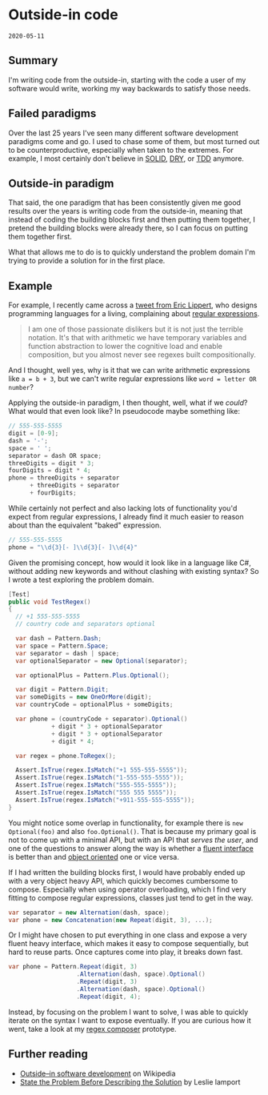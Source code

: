 # Outside-in code
`2020-05-11`

## Summary
I'm writing code from the outside-in, starting with the code a user of my software would write, working my way backwards to satisfy those needs.

## Failed paradigms
Over the last 25 years I've seen many different software development paradigms come and go. I used to chase some of them, but most turned out to be counterproductive, especially when taken to the extremes. For example, I most certainly don't believe in [SOLID](https://en.wikipedia.org/wiki/SOLID), [DRY](https://en.wikipedia.org/wiki/Don%27t_repeat_yourself), or [TDD](https://en.wikipedia.org/wiki/Test-driven_development) anymore.

## Outside-in paradigm
That said, the one paradigm that has been consistently given me good results over the years is writing code from the outside-in, meaning that instead of coding the building blocks first and then putting them together, I pretend the building blocks were already there, so I can focus on putting them together first.

What that allows me to do is to quickly understand the problem domain I'm trying to provide a solution for in the first place.

## Example
For example, I recently came across a [tweet from Eric Lippert](https://twitter.com/ericlippert/status/1256295400274685952), who designs programming languages for a living, complaining about [regular expressions](https://en.wikipedia.org/wiki/Regular_expression).

> I am one of those passionate dislikers but it is not just the terrible notation. It's that with arithmetic we have temporary variables and function abstraction to lower the cognitive load and enable composition, but you almost never see regexes built compositionally.

And I thought, well yes, why is it that we can write arithmetic expressions like `a = b + 3`, but we can't write regular expressions like `word = letter OR number`?

Applying the outside-in paradigm, I then thought, well, what if we _could_? What would that even look like? In pseudocode maybe something like:

```csharp
// 555-555-5555
digit = [0-9];
dash = '-';
space = ' ';
separator = dash OR space;
threeDigits = digit * 3;
fourDigits = digit * 4;
phone = threeDigits + separator
      + threeDigits + separator
      + fourDigits;
```

While certainly not perfect and also lacking lots of functionality you'd expect from regular expressions, I already find it much easier to reason about than the equivalent "baked" expression.

```csharp
// 555-555-5555
phone = "\\d{3}[- ]\\d{3}[- ]\\d{4}"
```

Given the promising concept, how would it look like in a language like C#, without adding new keywords and without clashing with existing syntax? So I wrote a test exploring the problem domain.

```csharp
[Test]
public void TestRegex()
{
  // +1 555-555-5555
  // country code and separators optional

  var dash = Pattern.Dash;
  var space = Pattern.Space;
  var separator = dash | space;
  var optionalSeparator = new Optional(separator);

  var optionalPlus = Pattern.Plus.Optional();

  var digit = Pattern.Digit;
  var someDigits = new OneOrMore(digit);
  var countryCode = optionalPlus + someDigits;

  var phone = (countryCode + separator).Optional()
            + digit * 3 + optionalSeparator
            + digit * 3 + optionalSeparator
            + digit * 4;

  var regex = phone.ToRegex();

  Assert.IsTrue(regex.IsMatch("+1 555-555-5555"));
  Assert.IsTrue(regex.IsMatch("1-555-555-5555"));
  Assert.IsTrue(regex.IsMatch("555-555-5555"));
  Assert.IsTrue(regex.IsMatch("555 555 5555"));
  Assert.IsTrue(regex.IsMatch("+911-555-555-5555"));
}
```

You might notice some overlap in functionality, for example there is `new Optional(foo)` and also `foo.Optional()`. That is because my primary goal is not to come up with a minimal API, but with an API that _serves the user_, and one of the questions to answer along the way is whether a [fluent interface](https://en.wikipedia.org/wiki/Fluent_interface) is better than and [object oriented](https://en.wikipedia.org/wiki/Object-oriented_programming) one or vice versa.

If I had written the building blocks first, I would have probably ended up with a very object heavy API, which quickly becomes cumbersome to compose. Especially when using operator overloading, which I find very fitting to compose regular expressions, classes just tend to get in the way.

```csharp
var separator = new Alternation(dash, space);
var phone = new Concatenation(new Repeat(digit, 3), ...);
```

Or I might have chosen to put everything in one class and expose a very fluent heavy interface, which makes it easy to compose sequentially, but hard to reuse parts. Once captures come into play, it breaks down fast.

```csharp
var phone = Pattern.Repeat(digit, 3)
                   .Alternation(dash, space).Optional()
                   .Repeat(digit, 3)
                   .Alternation(dash, space).Optional()
                   .Repeat(digit, 4);
```

Instead, by focusing on the problem I want to solve, I was able to quickly iterate on the syntax I want to expose eventually. If you are curious how it went, take a look at my [regex composer](https://github.com/lumpn/regex-composer) prototype.

## Further reading
- [Outside–in software development](https://en.wikipedia.org/wiki/Outside%E2%80%93in_software_development) on Wikipedia
- [State the Problem Before Describing the Solution](https://lamport.azurewebsites.net/pubs/state-the-problem.pdf) by Leslie lamport
